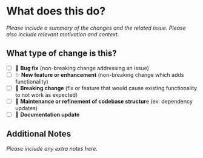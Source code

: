 # What does this do?

_Please include a summary of the changes and the related issue. Please also include relevant motivation and context._

## What type of change is this?

- [ ] 🐛 **Bug fix** (non-breaking change addressing an issue)
- [ ] ✨ **New feature or enhancement** (non-breaking change which adds functionality)
- [ ] 🧨 **Breaking change** (fix or feature that would cause existing functionality to not work as expected)
- [ ] 🚧 **Maintenance or refinement of codebase structur**e (ex: dependency updates)
- [ ] 📘 **Documentation update**

## Additional Notes

_Please include any extra notes here._
